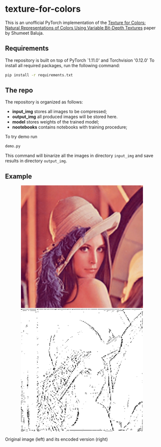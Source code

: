 # texture-for-colors
This is an unofficial PyTorch implementation of the [Texture for Colors: Natural Representations of Colors Using Variable Bit-Depth Textures](https://arxiv.org/abs/2105.01768) paper by Shumeet Baluja.

## Requirements

The repository is built on top of PyTorch `1.11.0' and Torchvision '0.12.0'
To install all required packages, run the following command:

```bash
pip install -r requirements.txt
```
## The repo

The repository is organized as follows:

* **input_img** stores all images to be compressed;
* **output_img** all produced images will be stored here.
* **model** stores weights of the trained model;
* **nootebooks** contains notebooks with training procedure;

To try demo run

```bash
demo.py
```
This command will binarize all the images in directory `input_img` and save results in directory `output_img`.

## Example

<p align="center"><img src="input_img/img_9.png" width="400" /><img src="output_img/encodedimg_9.png" width="400" /></p>
Original image (left) and its encoded version (right)